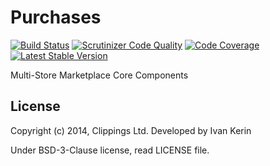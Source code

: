 Purchases
=========

[![Build Status](https://travis-ci.org/clippings/purchases.png?branch=master)](https://travis-ci.org/clippings/purchases)
[![Scrutinizer Code Quality](https://scrutinizer-ci.com/g/clippings/purchases/badges/quality-score.png)](https://scrutinizer-ci.com/g/clippings/purchases/)
[![Code Coverage](https://scrutinizer-ci.com/g/clippings/purchases/badges/coverage.png)](https://scrutinizer-ci.com/g/clippings/purchases/)
[![Latest Stable Version](https://poser.pugx.org/clippings/purchases/v/stable.png)](https://packagist.org/packages/clippings/purchases)

Multi-Store Marketplace Core Components

## License

Copyright (c) 2014, Clippings Ltd. Developed by Ivan Kerin

Under BSD-3-Clause license, read LICENSE file.
